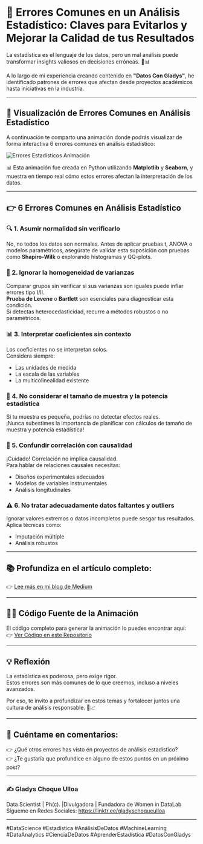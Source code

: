 # 🎯 Errores Comunes en un Análisis Estadístico: Claves para Evitarlos y Mejorar la Calidad de tus Resultados

La estadística es el lenguaje de los datos, pero un mal análisis puede transformar insights valiosos en decisiones erróneas. 🚫📊

A lo largo de mi experiencia creando contenido en **"Datos Con Gladys"**, he identificado patrones de errores que afectan desde proyectos académicos hasta iniciativas en la industria.

---

## 🎥 Visualización de Errores Comunes en Análisis Estadístico

A continuación te comparto una animación donde podrás visualizar de forma interactiva 6 errores comunes en análisis estadístico:

![Errores Estadísticos Animación](./errores_estadisticos_gráfica.gif )

📊 Esta animación fue creada en Python utilizando **Matplotlib** y **Seaborn**, y muestra en tiempo real cómo estos errores afectan la interpretación de los datos.

---

## 👉 6 Errores Comunes en Análisis Estadístico

### 🔍 1. Asumir normalidad sin verificarlo
No, no todos los datos son normales. Antes de aplicar pruebas t, ANOVA o modelos paramétricos, asegúrate de validar esta suposición con pruebas como **Shapiro-Wilk** o explorando histogramas y QQ-plots.

### 📏 2. Ignorar la homogeneidad de varianzas
Comparar grupos sin verificar si sus varianzas son iguales puede inflar errores tipo I/II.  
**Prueba de Levene** o **Bartlett** son esenciales para diagnosticar esta condición.  
Si detectas heterocedasticidad, recurre a métodos robustos o no paramétricos.

### 📊 3. Interpretar coeficientes sin contexto
Los coeficientes no se interpretan solos.  
Considera siempre:
- Las unidades de medida
- La escala de las variables
- La multicolinealidad existente

### 🧪 4. No considerar el tamaño de muestra y la potencia estadística
Si tu muestra es pequeña, podrías no detectar efectos reales.  
¡Nunca subestimes la importancia de planificar con cálculos de tamaño de muestra y potencia estadística!

### 🔗 5. Confundir correlación con causalidad
¡Cuidado! Correlación no implica causalidad.  
Para hablar de relaciones causales necesitas:
- Diseños experimentales adecuados
- Modelos de variables instrumentales
- Análisis longitudinales

### ⚠ 6. No tratar adecuadamente datos faltantes y outliers
Ignorar valores extremos o datos incompletos puede sesgar tus resultados.  
Aplica técnicas como:
- Imputación múltiple
- Análisis robustos

---

## 📚 Profundiza en el artículo completo:
👉 [Lee más en mi blog de Medium](https://medium.com/@gladyschoqueulloa20/́-́-bd45d5f7ae25)

---

## 🧑‍💻 Código Fuente de la Animación
El código completo para generar la animación lo puedes encontrar aquí:  
👉 [Ver Código en este Repositorio](code/codigo_animacion_errores_estadisticos.py)

---

## 💡 Reflexión
La estadística es poderosa, pero exige rigor.  
Estos errores son más comunes de lo que creemos, incluso a niveles avanzados.

Por eso, te invito a profundizar en estos temas y fortalecer juntos una cultura de análisis responsable. 🙌📈

---

## 🔽 Cuéntame en comentarios:
👉 ¿Qué otros errores has visto en proyectos de análisis estadístico?  
👉 ¿Te gustaría que profundice en alguno de estos puntos en un próximo post?

---

### ✍️ Gladys Choque Ulloa
Data Scientist | Ph(c). |Divulgadora | Fundadora de Women in DataLab
Sígueme en Redes Sociales: https://linktr.ee/gladyschoqueulloa

---

#DataScience #Estadística #AnálisisDeDatos #MachineLearning #DataAnalytics #CienciaDeDatos #AprenderEstadística #DatosConGladys
